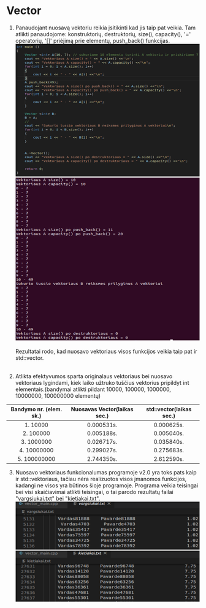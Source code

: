 # Vector

1. Panaudojant nuosavą vektoriu reikia įsitikinti kad jis taip pat veikia. Tam atlikti panaudojome: konstruktorių, destruktorių, size(), capacity(), '=' operatorių, '[]' priėjimą prie elementų, push_back() funkcijas.</br>
![My_vector](my_vector_code.png)
![My_vector](my_vector_different_functions.png)</br></br>
Rezultatai rodo, kad nuosavo vektoriaus visos funkcijos veikia taip pat ir std::vector.</br></br>

2. Atlikta efektyvumos sparta originalaus vektoriaus bei nuosavo vektoriaus lygindami, kiek laiko užtruko tuščius vektorius pripildyt int elementais.(bandymai atlikti pildant 10000, 100000, 1000000, 10000000, 100000000 elementų)</br>

| Bandymo nr. (elem. sk.)| Nuosavas Vector(laikas sec.)| std::vector(laikas sec.)|
|:----------------------:|:--------------:|:----------:|
| 1. 10000               |0.000531s.      |0.000625s.  |
| 2. 100000              |0.005188s.      |0.005040s.  |
| 3. 1000000             |0.026717s.      |0.035840s.  |
| 4. 10000000            |0.299027s.      |0.275683s.  |
| 5. 100000000           |2.744350s.      |2.612590s.  |

3. Nuosavo vektoriaus funkcionalumas programoje v2.0 yra toks pats kaip ir std::vektoriaus, tačiau nėra realizuotos visos įmanomos funkcijos, kadangi ne visos yra būtinos šioje programoje. Programa veikia teisingai bei visi skaičiavimai atlikti teisingai, o tai parodo rezultatų failai "vargsiukai.txt" bei "kietiakai.txt".
![My_vector](vargsiukai.png)</br>
![My_vector](kietiakai.png)</br>
